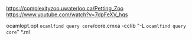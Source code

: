 https://complexityzoo.uwaterloo.ca/Petting_Zoo
https://www.youtube.com/watch?v=7dpFeXV_hqs

ocamlopt.opt `ocamlfind query core`/core.cmxa -cclib "-L `ocamlfind query core`"  *.ml
